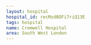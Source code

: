 ```yaml
---
layout: hospital
hospital_id: recMsdBOFi7riQ13E
tags: hospital
name: Cromwell Hospital
area: South West London
---
```

